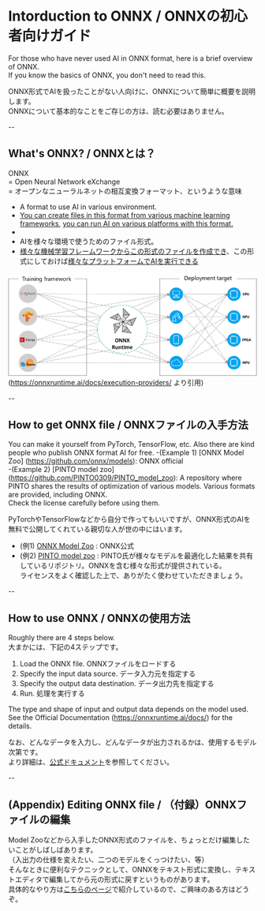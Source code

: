 # Intorduction to ONNX / ONNXの初心者向けガイド

For those who have never used AI in ONNX format, here is a brief overview of ONNX.  
If you know the basics of ONNX, you don't need to read this.  

ONNX形式でAIを扱ったことがない人向けに、ONNXについて簡単に概要を説明します。  
ONNXについて基本的なことをご存じの方は、読む必要はありません。

--

## What's ONNX? / ONNXとは？

ONNX  
= Open Neural Network eXchange  
= オープンなニューラルネットの相互変換フォーマット、というような意味

- A format to use AI in various environment.
- [You can create files in this format from various machine learning frameworks](https://github.com/onnx/tutorials#converting-to-onnx-format), [you can run AI on various platforms with this format.](https://onnxruntime.ai/docs/execution-providers/#contents)
- 
- AIを様々な環境で使うためのファイル形式。
- [様々な機械学習フレームワークからこの形式のファイルを作成でき](https://github.com/onnx/tutorials#converting-to-onnx-format)、この形式にしておけば[様々なプラットフォームでAIを実行できる](https://onnxruntime.ai/docs/execution-providers/#contents)

![](images/ONNX_Runtime_EP1.png)  
(https://onnxruntime.ai/docs/execution-providers/ より引用)

--

## How to get ONNX file / ONNXファイルの入手方法

You can make it yourself from PyTorch, TensorFlow, etc. Also there are kind people who publish ONNX format AI for free.
-(Example 1) [ONNX Model Zoo] (https://github.com/onnx/models): ONNX official  
-(Example 2) [PINTO model zoo] (https://github.com/PINTO0309/PINTO_model_zoo): A repository where PINTO shares the results of optimization of various models. Various formats are provided, including ONNX.  
Check the license carefully before using them.


PyTorchやTensorFlowなどから自分で作ってもいいですが、ONNX形式のAIを無料で公開してくれている親切な人が世の中にはいます。
- (例1) [ONNX Model Zoo](https://github.com/onnx/models) : ONNX公式
- (例2) [PINTO model zoo](https://github.com/PINTO0309/PINTO_model_zoo) : PINTO氏が様々なモデルを最適化した結果を共有しているリポジトリ。ONNXを含む様々な形式が提供されている。  
ライセンスをよく確認した上で、ありがたく使わせていただきましょう。

--

## How to use ONNX / ONNXの使用方法

Roughly there are 4 steps below.  
大まかには、下記の4ステップです。

1. Load the ONNX file. ONNXファイルをロードする
2. Specify the input data source. データ入力元を指定する
3. Specify the output data destination. データ出力先を指定する
4. Run. 処理を実行する

The type and shape of input and output data depends on the model used.  
See the Official Documentation (https://onnxruntime.ai/docs/) for the details.  

なお、どんなデータを入力し、どんなデータが出力されるかは、使用するモデル次第です。  
より詳細は、[公式ドキュメント](https://onnxruntime.ai/docs/)を参照してください。

--

## (Appendix) Editing ONNX file / （付録）ONNXファイルの編集

Model Zooなどから入手したONNX形式のファイルを、ちょっとだけ編集したいことがしばしばあります。  
（入出力の仕様を変えたい、二つのモデルをくっつけたい、等）  
そんなときに便利なテクニックとして、ONNXをテキスト形式に変換し、テキストエディタで編集してから元の形式に戻すというものがあります。  
具体的なやり方は[こちらのページ](https://_)で紹介しているので、ご興味のある方はどうぞ。
